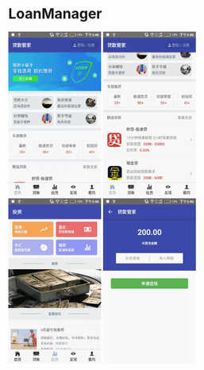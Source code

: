 # LoanManager
<img width="187" height="333" src="https://github.com/gezichenshan/LoanManager/blob/master/gif/show-1.gif"/>
<img width="187" height="333" src="https://github.com/gezichenshan/LoanManager/blob/master/gif/show-2.gif"/>
<img width="187" height="333" src="https://github.com/gezichenshan/LoanManager/blob/master/gif/show-3.gif"/>
<img width="187" height="333" src="https://github.com/gezichenshan/LoanManager/blob/master/gif/show-4.gif"/>
